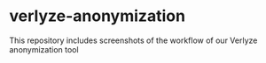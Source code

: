 # verlyze-anonymization
This repository includes screenshots of the workflow of our Verlyze anonymization tool
